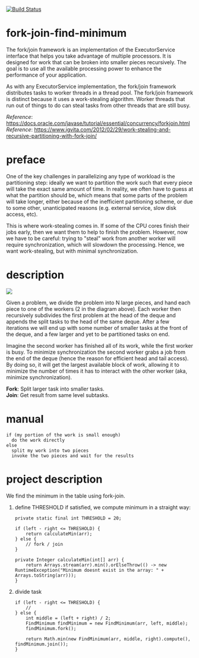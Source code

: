 [![Build Status](https://travis-ci.com/mtumilowicz/fork-join-find-minimum.svg?branch=master)](https://travis-ci.com/mtumilowicz/fork-join-find-minimum)

# fork-join-find-minimum
The fork/join framework is an implementation of the ExecutorService interface that helps 
you take advantage of multiple processors. It is designed for work that can be broken 
into smaller pieces recursively. The goal is to use all the available processing power 
to enhance the performance of your application.

As with any ExecutorService implementation, the fork/join framework distributes tasks to 
worker threads in a thread pool. The fork/join framework is distinct because it uses a 
work-stealing algorithm. Worker threads that run out of things to do can steal tasks from 
other threads that are still busy.

_Reference_: https://docs.oracle.com/javase/tutorial/essential/concurrency/forkjoin.html  
_Reference_: https://www.igvita.com/2012/02/29/work-stealing-and-recursive-partitioning-with-fork-join/  

# preface
One of the key challenges in parallelizing any type of workload is the partitioning 
step: ideally we want to partition the work such that every piece will take the exact 
same amount of time. In reality, we often have to guess at what the partition should be, 
which means that some parts of the problem will take longer, either because of the inefficient 
partitioning scheme, or due to some other, unanticipated reasons (e.g. external service, 
slow disk access, etc).

This is where work-stealing comes in. If some of the CPU cores finish their jobs early, then 
we want them to help to finish the problem. However, now we have to be careful: trying to 
"steal" work from another worker will require synchronization, which will slowdown the 
processing. Hence, we want work-stealing, but with minimal synchronization.

# description
![](https://www.igvita.com/posts/12/xwork-stealing.png.pagespeed.ic.6YNpZvb8Ww.png)

Given a problem, we divide the problem into N large pieces, and hand each piece to one of 
the workers (2 in the diagram above). Each worker then recursively subdivides the first 
problem at the head of the deque and appends the split tasks to the head of the same deque. 
After a few iterations we will end up with some number of smaller tasks at the front of the 
deque, and a few larger and yet to be partitioned tasks on end.

Imagine the second worker has finished all of its work, while the first worker is busy. 
To minimize synchronization the second worker grabs a job from the end of the deque 
(hence the reason for efficient head and tail access). By doing so, it will get the largest 
available block of work, allowing it to minimize the number of times it has to interact with 
the other worker (aka, minimize synchronization).

**Fork**:  Split larger task into smaller tasks.  
**Join**: Get result from same level subtasks.

# manual
```
if (my portion of the work is small enough)
  do the work directly
else
  split my work into two pieces
  invoke the two pieces and wait for the results
```

# project description
We find the minimum in the table using fork-join.

1. define THRESHOLD if satisfied, we compute minimum in a straight way:
    ```
    private static final int THRESHOLD = 20;
    
    if (left - right <= THRESHOLD) {
        return calculateMin(arr);
    } else {
        // fork / join
    }
    
    private Integer calculateMin(int[] arr) {
        return Arrays.stream(arr).min().orElseThrow(() -> new RuntimeException("Minimum doesnt exist in the array: " + Arrays.toString(arr)));
    }    
    ```

1. divide task
    ```
    if (left - right <= THRESHOLD) {
        // 
    } else {
        int middle = (left + right) / 2;
        FindMinimum findMinimum = new FindMinimum(arr, left, middle);
        findMinimum.fork();
    
        return Math.min(new FindMinimum(arr, middle, right).compute(), findMinimum.join());
    }
    ```